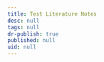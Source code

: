 ```yaml
---
title: Test Literature Notes
desc: null
tags: null
dr-publish: true
published: null
uid: null
---
```


